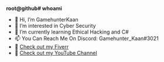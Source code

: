 **root@github# whoami**
- 👋 Hi, I’m GamehunterKaan
- 👀 I’m interested in Cyber Security
- 🌱 I’m currently learning Ethical Hacking and C#
- 📫 You Can Reach Me On Discord:  Gamehunter_Kaan#3021
- 💪 [Check out my Fiverr](https://www.fiverr.com/kaangultekin)
- 🎥 [Check out my YouTube Channel](https://www.youtube.com/c/GamehunterKaan)
